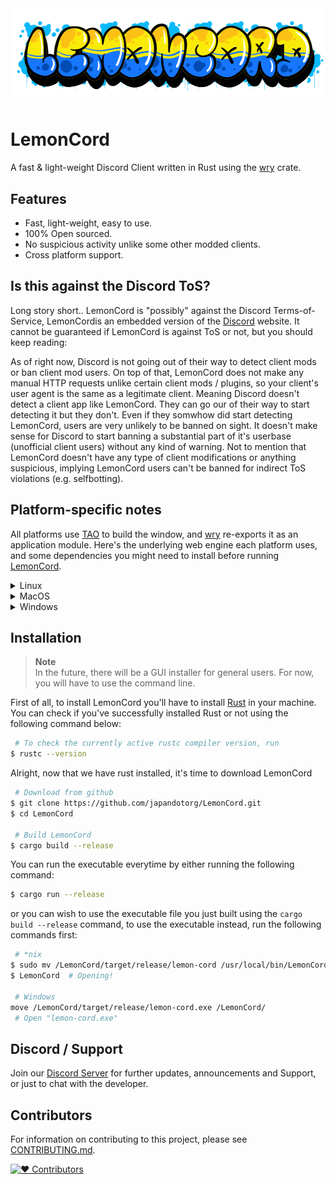 <img src="./assets/docs/banner.png">

# LemonCord
A fast & light-weight Discord Client written in Rust using the [wry](https://docs.rs/wry/) crate.

## Features
- Fast, light-weight, easy to use.
- 100% Open sourced.
- No suspicious activity unlike some other modded clients.
- Cross platform support.

## Is this against the Discord ToS?
Long story short.. LemonCord is "possibly" against the Discord Terms-of-Service, LemonCordis an embedded version of the [Discord](https://discord.com/app) website. It cannot be guaranteed if LemonCord is against ToS or not, but you should keep reading:

As of right now, Discord is not going out of their way to detect client mods or ban client mod users. On top of that, LemonCord does not make any manual HTTP requests unlike certain client mods / plugins, so your client's user agent is the same as a legitimate client. Meaning Discord doesn't detect a client app like LemonCord. They can go our of their way to start detecting it but they don't. Even if they somwhow did start detecting LemonCord, users are very unlikely to be banned on sight. It doesn't make sense for Discord to start banning a substantial part of it's userbase (unofficial client users) without any kind of warning. Not to mention that LemonCord doesn't have any type of client modifications or anything suspicious, implying LemonCord users can't be banned for indirect ToS violations (e.g. selfbotting).

## Platform-specific notes
All platforms use [TAO](https://github.com/tauri-apps/tao) to build the window, and [wry](https://github.com/tauri-apps/wry) re-exports it as an application module. Here's the underlying web engine each platform uses, and some dependencies you might need to install before running [LemonCord](https://github.com/japandotorg/LemonCord).

<details>
<summary> Linux </summary>
Tao uses [gtk-rs](https://gtk-rs.org/) and it's related libraries for window creation and wry also needs [WebKitGTK](https://webkitgtk.org/) for WebView. So please make sure the following packages are installed:

**Arch based distrobutions:**
```sh
$ sudo pacman -Syu webkit2gtk-4.1 libappindicator-gtk3
```

The `libayatana-indicator` package can be installed from the Arch User Repository (AUR).

**Debain based distrobutions**
```sh
$ sudo apt install libwebkit2gtk-4.1-dev libayatana-appindicator3-dev
```

**Fedora:**
```sh
$ sudo dnf install gtk3-devel webkit2gtk4.1-devel libappindicator-gtk3-devel
```

Fedora does not have the Ayatana package yet, so you need to use the GTK one.

</details>

<details>

<summary> MacOS </summary>

WebKit is native on macOS so everything should be fine.

If you are cross-compiling for macOS using [osxcross](https://github.com/tpoechtrager/osxcross) and encounter a runtime panic like Class with name `WKWebViewConfiguration could not be found` it's possible that `WebKit.framework` has not been linked correctly, to fix this set the `RUSTFLAGS` environment variable:
```sh
RUSTFLAGS="-l framework=WebKit" cargo build --target=x86_64-apple-darwin --release
```

</details>

<details>
<summary> Windows </summary>

WebView2 provided by Microsoft Edge Chromium is used. So wry supports Windows 7, 8, 10 and 11.

</details>

## Installation

> **Note**  
> In the future, there will be a GUI installer for general users. For now, you will have to use the
> command line.

First of all, to install LemonCord you'll have to install [Rust](https://rustup.rs/) in your machine.
You can check if you've successfully installed Rust or not using the following command below:
```sh
 # To check the currently active rustc compiler version, run
$ rustc --version
```

Alright, now that we have rust installed, it's time to download LemonCord
```sh
 # Download from github
$ git clone https://github.com/japandotorg/LemonCord.git
$ cd LemonCord
 
 # Build LemonCord
$ cargo build --release
```

You can run the executable everytime by either running the following command:
```sh
$ cargo run --release
```
or you can wish to use the executable file you just built using the `cargo build --release` command, to use the executable instead, run the following commands first:
```sh
 # *nix
$ sudo mv /LemonCord/target/release/lemon-cord /usr/local/bin/LemonCord
$ LemonCord  # Opening!

 # Windows
move /LemonCord/target/release/lemon-cord.exe /LemonCord/
 # Open "lemon-cord.exe"
```

## Discord / Support

Join our [Discord Server](https://melonbot.io/support) for further updates, announcements and Support, or just to chat with the developer.

## Contributors

For information on contributing to this project, please see [CONTRIBUTING.md](/CONTRIBUTING.md).

[![♥ Contributors][contributors-image]][contributors-link]

[contributors-image]: https://contrib.rocks/image?repo=japandotorg/LemonCord
[contributors-link]: https://github.com/japandotorg/LemonCord/graphs/contributors
